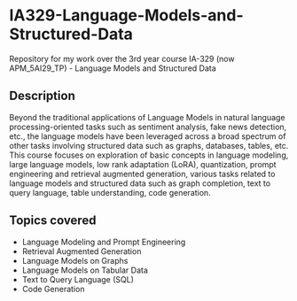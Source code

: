 # IA329-Language-Models-and-Structured-Data
Repository for my work over the 3rd year course IA-329 (now APM_5AI29_TP) - Language Models and Structured Data

## Description

Beyond the traditional applications of Language Models in natural language processing-oriented tasks such as sentiment analysis, fake news detection, etc., the language models have been leveraged across a broad spectrum of other tasks involving structured data such as graphs, databases, tables, etc. This course focuses on exploration of basic concepts in language modeling, large language models, low rank adaptation (LoRA), quantization,  prompt engineering and retrieval augmented generation, various tasks related to language models and structured data such as graph completion, text to query language, table understanding, code generation. 

## Topics covered

* Language Modeling and Prompt Engineering
* Retrieval Augmented Generation
* Language Models on Graphs
* Language Models on Tabular Data 
* Text to Query Language (SQL)
* Code Generation
